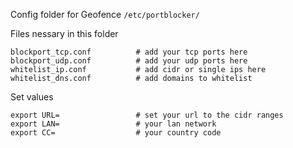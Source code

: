 Config folder for Geofence
`/etc/portblocker/`

Files nessary in this folder
```
blockport_tcp.conf          # add your tcp ports here
blockport_udp.conf          # add your udp ports here
whitelist_ip.conf           # add cidr or single ips here
whitelist_dns.conf          # add domains to whitelist
```
Set values 
```
export URL=                 # set your url to the cidr ranges
export LAN=                 # your lan network
export CC=                  # your country code
```
